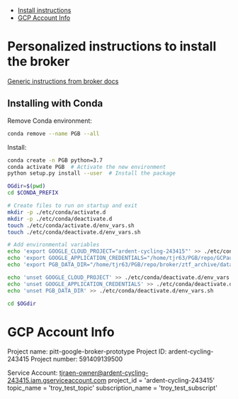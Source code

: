 - [Install instructions](#instructions)
- [GCP Account Info](#gcpinfo)


<a name="instructions"></a>
# Personalized instructions to install the broker
<!-- fs -->
[Generic instructions from broker docs](https://pitt-broker.readthedocs.io/en/latest/installation.html#)

## Installing with Conda

Remove Conda environment:
```bash
conda remove --name PGB --all
```

Install:
```bash
conda create -n PGB python=3.7
conda activate PGB  # Activate the new environment
python setup.py install --user  # Install the package

OGdir=$(pwd)
cd $CONDA_PREFIX

# Create files to run on startup and exit
mkdir -p ./etc/conda/activate.d
mkdir -p ./etc/conda/deactivate.d
touch ./etc/conda/activate.d/env_vars.sh
touch ./etc/conda/deactivate.d/env_vars.sh

# Add environmental variables
echo 'export GOOGLE_CLOUD_PROJECT="ardent-cycling-243415"' >> ./etc/conda/activate.d/env_vars.sh
echo 'export GOOGLE_APPLICATION_CREDENTIALS="/home/tjr63/PGB/repo/GCPauth_pitt-google-broker-prototype-0679b75dded0.json"' >> ./etc/conda/activate.d/env_vars.sh
echo 'export PGB_DATA_DIR="/home/tjr63/PGB/repo/broker/ztf_archive/data"' >> ./etc/conda/activate.d/env_vars.sh

echo 'unset GOOGLE_CLOUD_PROJECT' >> ./etc/conda/deactivate.d/env_vars.sh
echo 'unset GOOGLE_APPLICATION_CREDENTIALS' >> ./etc/conda/deactivate.d/env_vars.sh
echo 'unset PGB_DATA_DIR' >> ./etc/conda/deactivate.d/env_vars.sh

cd $OGdir
```

<!-- fe # Personalized instructions to install the broker -->


<a name="gcpinfo"></a>
# GCP Account Info
<!-- fs -->
Project name: pitt-google-broker-prototype
Project ID: ardent-cycling-243415
Project number: 591409139500

Service Account: tjraen-owner@ardent-cycling-243415.iam.gserviceaccount.com
project_id = 'ardent-cycling-243415'
topic_name = 'troy_test_topic'
subscription_name = 'troy_test_subscript'
<!-- fe # GCP Account Info -->
